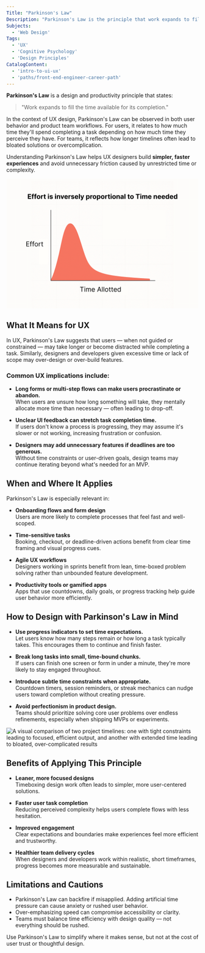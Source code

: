 ```yaml
---
Title: "Parkinson's Law"
Description: "Parkinson's Law is the principle that work expands to fill the time available, and in UX design, it highlights how deadlines and time constraints shape user and team behavior."
Subjects:
  - 'Web Design'
Tags:
  - 'UX'
  - 'Cognitive Psychology'
  - 'Design Principles'
CatalogContent:
  - 'intro-to-ui-ux'
  - 'paths/front-end-engineer-career-path'
---
```


**Parkinson's Law** is a design and productivity principle that states:

> "Work expands to fill the time available for its completion."

In the context of UX design, Parkinson's Law can be observed in both user behavior and product team workflows. For users, it relates to how much time they'll spend completing a task depending on how much time they perceive they have. For teams, it reflects how longer timelines often lead to bloated solutions or overcomplication.

Understanding Parkinson's Law helps UX designers build **simpler, faster experiences** and avoid unnecessary friction caused by unrestricted time or complexity.

![A graph illustrating that effort is inversely proportional to time allotted: less time requires more effort, while more time allows for less effort](https://raw.githubusercontent.com/Codecademy/docs/main/media/parkinsons-law-graph-img.png)

## What It Means for UX

In UX, Parkinson's Law suggests that users — when not guided or constrained — may take longer or become distracted while completing a task. Similarly, designers and developers given excessive time or lack of scope may over-design or over-build features.

### Common UX implications include:

- **Long forms or multi-step flows can make users procrastinate or abandon.**  
  When users are unsure how long something will take, they mentally allocate more time than necessary — often leading to drop-off.

- **Unclear UI feedback can stretch task completion time.**  
  If users don't know a process is progressing, they may assume it's slower or not working, increasing frustration or confusion.

- **Designers may add unnecessary features if deadlines are too generous.**  
  Without time constraints or user-driven goals, design teams may continue iterating beyond what's needed for an MVP.

## When and Where It Applies

Parkinson's Law is especially relevant in:

- **Onboarding flows and form design**  
  Users are more likely to complete processes that feel fast and well-scoped.

- **Time-sensitive tasks**  
  Booking, checkout, or deadline-driven actions benefit from clear time framing and visual progress cues.

- **Agile UX workflows**  
  Designers working in sprints benefit from lean, time-boxed problem solving rather than unbounded feature development.

- **Productivity tools or gamified apps**  
  Apps that use countdowns, daily goals, or progress tracking help guide user behavior more efficiently.

## How to Design with Parkinson's Law in Mind

- **Use progress indicators to set time expectations.**  
  Let users know how many steps remain or how long a task typically takes. This encourages them to continue and finish faster.

- **Break long tasks into small, time-bound chunks.**  
  If users can finish one screen or form in under a minute, they're more likely to stay engaged throughout.

- **Introduce subtle time constraints when appropriate.**  
  Countdown timers, session reminders, or streak mechanics can nudge users toward completion without creating pressure.

- **Avoid perfectionism in product design.**  
  Teams should prioritize solving core user problems over endless refinements, especially when shipping MVPs or experiments.

![A visual comparison of two project timelines: one with tight constraints leading to focused, efficient output, and another with extended time leading to bloated, over-complicated results](https://raw.githubusercontent.com/Codecademy/docs/main/media/parkinsons-law-comparison-img.png)

## Benefits of Applying This Principle

- **Leaner, more focused designs**  
  Timeboxing design work often leads to simpler, more user-centered solutions.

- **Faster user task completion**  
  Reducing perceived complexity helps users complete flows with less hesitation.

- **Improved engagement**  
  Clear expectations and boundaries make experiences feel more efficient and trustworthy.

- **Healthier team delivery cycles**  
  When designers and developers work within realistic, short timeframes, progress becomes more measurable and sustainable.

## Limitations and Cautions

- Parkinson's Law can backfire if misapplied. Adding artificial time pressure can cause anxiety or rushed user behavior.
- Over-emphasizing speed can compromise accessibility or clarity.
- Teams must balance time efficiency with design quality — not everything should be rushed.

Use Parkinson's Law to simplify where it makes sense, but not at the cost of user trust or thoughtful design.
